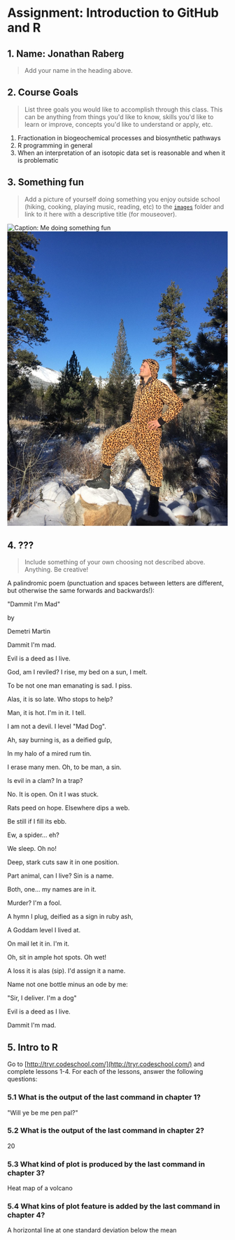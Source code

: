 # Assignment: Introduction to GitHub and R

## 1. Name: Jonathan Raberg

> Add your name in the heading above.

## 2. Course Goals

> List three goals you would like to accomplish through this class. This can be anything from things you'd like to know, skills you'd like to learn or improve, concepts you'd like to understand or apply, etc.

1.  Fractionation in biogeochemical processes and biosynthetic pathways
2.  R programming in general
3.  When an interpretation of an isotopic data set is reasonable and when it is problematic

## 3. Something fun

> Add a picture of yourself doing something you enjoy outside school (hiking, cooking, playing music, reading, etc) to the [`images`](images) folder and link to it here with a descriptive title (for mouseover).


![Caption: Me doing something fun](images/example.jpg "Title: Me doing something fun")
![The Camping Jaguar](images/Camping_jaguar.jpg "Camping jaguar")

## 4. ???

> Include something of your own choosing not described above. Anything. Be creative!

A palindromic poem (punctuation and spaces between letters are different, but otherwise the same forwards and backwards!):

"Dammit I'm Mad"

by

Demetri Martin


Dammit I'm mad.

Evil is a deed as I live.

God, am I reviled? I rise, my bed on a sun, I melt.

To be not one man emanating is sad. I piss.

Alas, it is so late. Who stops to help?

Man, it is hot. I'm in it. I tell.

I am not a devil. I level "Mad Dog".

Ah, say burning is, as a deified gulp,

In my halo of a mired rum tin.

I erase many men. Oh, to be man, a sin.

Is evil in a clam? In a trap?

No. It is open. On it I was stuck.

Rats peed on hope. Elsewhere dips a web.

Be still if I fill its ebb.

Ew, a spider… eh?

We sleep. Oh no!

Deep, stark cuts saw it in one position.

Part animal, can I live? Sin is a name.

Both, one… my names are in it.

Murder? I'm a fool.

A hymn I plug, deified as a sign in ruby ash,

A Goddam level I lived at.

On mail let it in. I'm it.

Oh, sit in ample hot spots. Oh wet!

A loss it is alas (sip). I'd assign it a name.

Name not one bottle minus an ode by me:

"Sir, I deliver. I'm a dog"

Evil is a deed as I live.

Dammit I'm mad.


## 5. Intro to R

Go to [http://tryr.codeschool.com/](http://tryr.codeschool.com/) and complete lessons 1-4. For each of the lessons, answer the following questions:

### 5.1 What is the output of the last command in chapter 1?
"Will ye be me pen pal?"

### 5.2 What is the output of the last command in chapter 2?
20

### 5.3 What kind of plot is produced by the last command in chapter 3?
Heat map of a volcano

### 5.4 What kins of plot feature is added by the last command in chapter 4?
A horizontal line at one standard deviation below the mean

